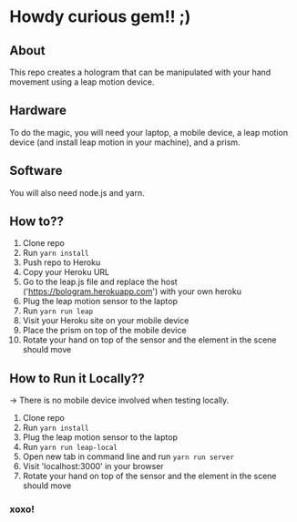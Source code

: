 # Howdy curious gem!! ;)

## About

This repo creates a hologram that can be manipulated with your hand movement using a leap motion device.

## Hardware

To do the magic, you will need your laptop, a mobile device, a leap motion device (and install leap motion in your machine), and a prism.

## Software

You will also need node.js and yarn.

## How to??

1. Clone repo
2. Run `yarn install`
3. Push repo to Heroku
4. Copy your Heroku URL
5. Go to the leap.js file and replace the host ('https://bologram.herokuapp.com') with your own heroku
6. Plug the leap motion sensor to the laptop
7. Run `yarn run leap`
8. Visit your Heroku site on your mobile device
9. Place the prism on top of the mobile device
10. Rotate your hand on top of the sensor and the element in the scene should move

## How to Run it Locally??

-> There is no mobile device involved when testing locally.

1. Clone repo
2. Run `yarn install`
3. Plug the leap motion sensor to the laptop
4. Run `yarn run leap-local`
5. Open new tab in command line and run `yarn run server`
6. Visit 'localhost:3000' in your browser
7. Rotate your hand on top of the sensor and the element in the scene should move

### xoxo!
